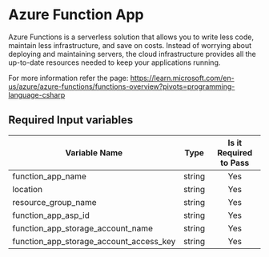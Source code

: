 # Azure Function App 

Azure Functions is a serverless solution that allows you to write less code, maintain less infrastructure, and save on costs. Instead of worrying about deploying and maintaining servers, the cloud infrastructure provides all the up-to-date resources needed to keep your applications running.

For more information refer the page: https://learn.microsoft.com/en-us/azure/azure-functions/functions-overview?pivots=programming-language-csharp

## Required Input variables

| Variable Name  | Type  | Is it Required to Pass  |
|----------------|-------|:-----------------------:|
| function_app_name | string | Yes |
| location | string | Yes |
| resource_group_name | string | Yes |
| function_app_asp_id | string | Yes |
| function_app_storage_account_name | string | Yes |
| function_app_storage_account_access_key | string | Yes |
